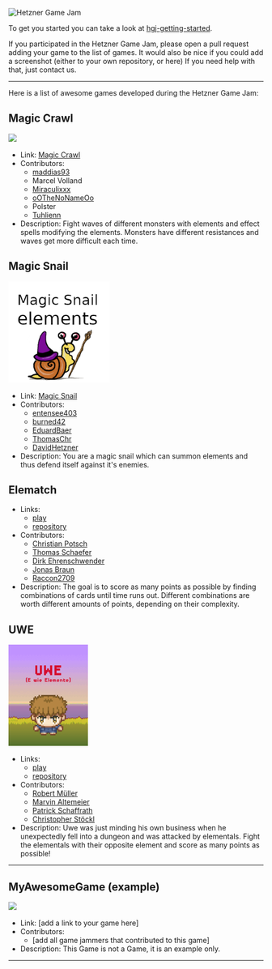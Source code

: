 ![Hetzner Game Jam](images/hetzner_game_jam_logo.svg "Hetzner Game Jam")

To get you started you can take a look at [hgj-getting-started](https://github.com/hetzneronline/hgj-getting-started.git).

If you participated in the Hetzner Game Jam, please open a pull request adding your game to the list of games.
It would also be nice if you could add a screenshot (either to your own repository, or here)
If you need help with that, just contact us.

---

Here is a list of awesome games developed during the Hetzner Game Jam:

[comment]: <> (add your game here, you can find an example at the end of this file)

Magic Crawl
-----------
<img src="https://media.githubusercontent.com/media/Tuhlienn/HetznerGameJam/master/Screenshots/Screenshot_2.png" height="200">

- Link: [Magic Crawl](https://github.com/Tuhlienn/HetznerGameJam)
- Contributors:
  - [maddias93](https://github.com/maddias93)
  - Marcel Volland
  - [Miraculixxx](https://github.com/Miraculixxx)
  - [oOTheNoNameOo](https://github.com/oOTheNoNameOo)
  - Polster
  - [Tuhlienn](https://github.com/Tuhlienn)
- Description: Fight waves of different monsters with elements and effect spells modifying the elements. Monsters have different resistances and waves get more difficult each time.

Magic Snail
-----------

<img src="https://raw.githubusercontent.com/magic-snail/magic-snail/master/assets/images/magic-snail.png" height="200">

- Link: [Magic Snail](https://github.com/magic-snail/magic-snail)
- Contributors:
  - [entensee403](https://github.com/entensee403)
  - [burned42](https://github.com/burned42)
  - [EduardBaer](https://github.com/EduardBaer)
  - [ThomasChr](https://github.com/ThomasChr)
  - [DavidHetzner](https://github.com/DavidHetzner)
- Description: You are a magic snail which can summon elements and thus defend itself against it's enemies.

Elematch
--------

- Links:
  - [play](https://elemat.ch)
  - [repository](https://github.com/elematch/elematch)
- Contributors:
  - [Christian Potsch](https://github.com/Cyberdog66)
  - [Thomas Schaefer](https://github.com/Holly1337)
  - [Dirk Ehrenschwender](https://github.com/dehrenschwender)
  - [Jonas Braun](https://github.com/j-brn)
  - [Raccon2709](https://github.com/Raccoon2709)
- Description: The goal is to score as many points as possible by finding combinations of cards until time runs out. Different combinations are worth different amounts of points, depending on their complexity.

UWE
--------

<img src="https://github.com/Herzmut-Games/uwe/raw/master/uwe_logo.png" height="200">

- Links:
  - [play](https://play.herzmut.games)
  - [repository](https://github.com/Herzmut-Games/uwe)
- Contributors:
  - [Robert Müller](https://github.com/Flipez)
  - [Marvin Altemeier](https://github.com/iMarv)
  - [Patrick Schaffrath](https://github.com/patrickschaffrath)
  - [Christopher Stöckl](https://github.com/c-stoeckl)
- Description: Uwe was just minding his own business when he unexpectedly fell into a dungeon and was attacked by elementals.
  Fight the elementals with their opposite element and score as many points as possible!

---

MyAwesomeGame (example)
-----------------------

<img src="images/hetzner_game_jam_logo_small.png" height="200">

- Link: [add a link to your game here]
- Contributors:
  - [add all game jammers that contributed to this game]
- Description: This Game is not a Game, it is an example only.
---
